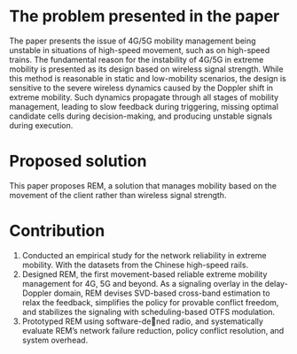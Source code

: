 # The problem presented in the paper
The paper presents the issue of 4G/5G mobility management being unstable in situations of high-speed movement, such as on high-speed trains. The fundamental reason for the instability of 4G/5G in extreme mobility is presented as its design based on wireless signal strength. While this method is reasonable in static and low-mobility scenarios, the design is sensitive to the severe wireless dynamics caused by the Doppler shift in extreme mobility. Such dynamics propagate through all stages of mobility management, leading to slow feedback during triggering, missing optimal candidate cells during decision-making, and producing unstable signals during execution.

# Proposed solution
This paper proposes REM, a solution that manages mobility based on the movement of the client rather than wireless signal strength.

# Contribution
1. Conducted an empirical study for the network reliability in extreme mobility. With the datasets from the Chinese high-speed rails.
2. Designed REM, the first movement-based reliable extreme mobility management for 4G, 5G and beyond. As a signaling overlay in the delay-Doppler domain, REM devises SVD-based cross-band estimation to relax the feedback, simplifies the policy for provable conflict freedom, and stabilizes the signaling with scheduling-based OTFS modulation.
3. Prototyped REM using software-de￿ned radio, and systematically evaluate REM’s network failure reduction, policy conflict resolution, and system overhead.
